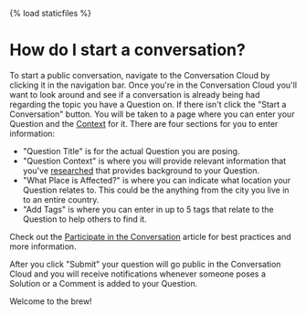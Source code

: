{% load staticfiles %}
# How do I start a conversation? #
To start a public conversation, navigate to the 
Conversation Cloud by clicking it in the navigation bar. 
Once you're in the Conversation Cloud you'll want to look 
around and see if a conversation is already being had regarding the topic you 
have a Question on. If there isn't click the "Start a Conversation" button.
You will be taken to a page where you can enter your Question and the 
[Context][3] for it. There are four sections for you to enter information:

* "Question Title" is for the actual Question you are posing. 
* "Question Context" is where you will provide relevant information 
  that you've [researched][1] that provides background to your Question. 
* "What Place is Affected?" is where you can indicate what location your Question relates to.
  This could be the anything from the city you live in to an entire country.
* "Add Tags" is where you can enter in up to 5 tags that relate to the Question to help
  others to find it.

Check out the [Participate in the Conversation][2] article for
best practices and more information.

After you click "Submit" your question will go public in the Conversation Cloud
and you will receive notifications whenever someone poses a Solution or 
a Comment is added to your Question.

Welcome to the brew! 

[1]: /help/conversation/research/
[2]: /help/privileges/participate_in_the_conversation/
[3]: /help/questions/context/
